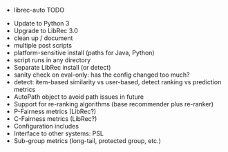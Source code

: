 * librec-auto TODO

- Update to Python 3
- Upgrade to LibRec 3.0
- clean up / document
- multiple post scripts
- platform-sensitive install (paths for Java, Python)
- script runs in any directory
- Separate LibRec install (or detect)
- sanity check on eval-only: has the config changed too much?
- detect: item-based similarity vs user-based, detect ranking vs prediction metrics
- AutoPath object to avoid path issues in future
- Support for re-ranking algorithms (base recommender plus re-ranker)
- P-Fairness metrics (LibRec?)
- C-Fairness metrics (LibRec?)
- Configuration includes
- Interface to other systems: PSL
- Sub-group metrics (long-tail, protected group, etc.)
